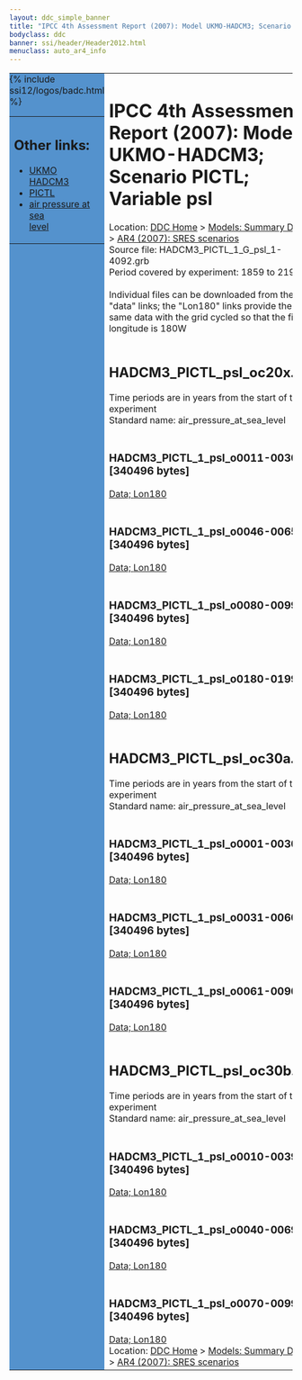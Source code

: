 ```yaml
---
layout: ddc_simple_banner
title: "IPCC 4th Assessment Report (2007): Model UKMO-HADCM3; Scenario PICTL; Variable psl"
bodyclass: ddc
banner: ssi/header/Header2012.html
menuclass: auto_ar4_info
---
```



<table width="100%" border="0" cellspacing="0" cellpadding="0" style="border-collapse: collapse;">
<tr style="margin:0;padding:0;border:0;">
<td style="margin:0;padding:0;border:0;height:1pt;width:150pt;background:#5492CD;" valign="top" >

<div id="lh-col2" class="auto_ar4_info">
<table class="menumain" bgcolor="#5492CD" cellspacing="0" width="100%" border="0">
<tr><td>
<h2> Other links:</h2>
<ul>
<li><a href="/auto/ar4/model-UKMO-HADCM3.html">UKMO<br/>HADCM3</a></li>
<li><a href="/auto/ar4/scenario-PICTL.html">PICTL</a></li>
<li><a href="/auto/ar4/var-air_pressure_at_sea_level.html">air pressure at sea<br/> level</a></li>
</ul>
</td></tr>
{% include ssi12/logos/badc.html %}
</table>
</div>
</td>
<td><h1>IPCC 4th Assessment Report (2007): Model UKMO-HADCM3; Scenario PICTL; Variable psl</h1>

<!-- Breadcrumb1 -->
<div id="breadcrumb1" align="left">
Location: <a href="/index.html">DDC Home</a> > <a href="/sim/gcm_clim/">Models: Summary Data</a>
> <a href="/sim/gcm_clim/SRES_AR4/index.html">AR4 (2007): SRES scenarios</a>
</div>
<!-- End of Breadcrumb1 -->Source file: HADCM3_PICTL_1_G_psl_1-4092.grb
<br/>
Period covered by experiment: 1859 to 2199<br/>
<br/>Individual files can be downloaded from the "data" links; the "Lon180" links provide the same data
         with the grid cycled so that the first longitude is 180W<br/>
<br/><h2>HADCM3_PICTL_psl_oc20x.tar</h2>
Time periods are in years from the start of the experiment<br/>
Standard name: air_pressure_at_sea_level<br>
<br/><h3>HADCM3_PICTL_1_psl_o0011-0030.nc [340496 bytes]</h3>
<a href="http://apps.ipcc-data.org/cgi-bin/downl/ar4_nc/psl/HADCM3_PICTL_1_psl_o0011-0030.nc">Data; </a><a href="http://apps.ipcc-data.org/cgi-bin/downl/ar4_nc/psl/HADCM3_PICTL_1_psl_o0011-0030.cyto180.nc"> Lon180</a><br/>
<br/><h3>HADCM3_PICTL_1_psl_o0046-0065.nc [340496 bytes]</h3>
<a href="http://apps.ipcc-data.org/cgi-bin/downl/ar4_nc/psl/HADCM3_PICTL_1_psl_o0046-0065.nc">Data; </a><a href="http://apps.ipcc-data.org/cgi-bin/downl/ar4_nc/psl/HADCM3_PICTL_1_psl_o0046-0065.cyto180.nc"> Lon180</a><br/>
<br/><h3>HADCM3_PICTL_1_psl_o0080-0099.nc [340496 bytes]</h3>
<a href="http://apps.ipcc-data.org/cgi-bin/downl/ar4_nc/psl/HADCM3_PICTL_1_psl_o0080-0099.nc">Data; </a><a href="http://apps.ipcc-data.org/cgi-bin/downl/ar4_nc/psl/HADCM3_PICTL_1_psl_o0080-0099.cyto180.nc"> Lon180</a><br/>
<br/><h3>HADCM3_PICTL_1_psl_o0180-0199.nc [340496 bytes]</h3>
<a href="http://apps.ipcc-data.org/cgi-bin/downl/ar4_nc/psl/HADCM3_PICTL_1_psl_o0180-0199.nc">Data; </a><a href="http://apps.ipcc-data.org/cgi-bin/downl/ar4_nc/psl/HADCM3_PICTL_1_psl_o0180-0199.cyto180.nc"> Lon180</a><br/>
<br/><h2>HADCM3_PICTL_psl_oc30a.tar</h2>
Time periods are in years from the start of the experiment<br/>
Standard name: air_pressure_at_sea_level<br>
<br/><h3>HADCM3_PICTL_1_psl_o0001-0030.nc [340496 bytes]</h3>
<a href="http://apps.ipcc-data.org/cgi-bin/downl/ar4_nc/psl/HADCM3_PICTL_1_psl_o0001-0030.nc">Data; </a><a href="http://apps.ipcc-data.org/cgi-bin/downl/ar4_nc/psl/HADCM3_PICTL_1_psl_o0001-0030.cyto180.nc"> Lon180</a><br/>
<br/><h3>HADCM3_PICTL_1_psl_o0031-0060.nc [340496 bytes]</h3>
<a href="http://apps.ipcc-data.org/cgi-bin/downl/ar4_nc/psl/HADCM3_PICTL_1_psl_o0031-0060.nc">Data; </a><a href="http://apps.ipcc-data.org/cgi-bin/downl/ar4_nc/psl/HADCM3_PICTL_1_psl_o0031-0060.cyto180.nc"> Lon180</a><br/>
<br/><h3>HADCM3_PICTL_1_psl_o0061-0090.nc [340496 bytes]</h3>
<a href="http://apps.ipcc-data.org/cgi-bin/downl/ar4_nc/psl/HADCM3_PICTL_1_psl_o0061-0090.nc">Data; </a><a href="http://apps.ipcc-data.org/cgi-bin/downl/ar4_nc/psl/HADCM3_PICTL_1_psl_o0061-0090.cyto180.nc"> Lon180</a><br/>
<br/><h2>HADCM3_PICTL_psl_oc30b.tar</h2>
Time periods are in years from the start of the experiment<br/>
Standard name: air_pressure_at_sea_level<br>
<br/><h3>HADCM3_PICTL_1_psl_o0010-0039.nc [340496 bytes]</h3>
<a href="http://apps.ipcc-data.org/cgi-bin/downl/ar4_nc/psl/HADCM3_PICTL_1_psl_o0010-0039.nc">Data; </a><a href="http://apps.ipcc-data.org/cgi-bin/downl/ar4_nc/psl/HADCM3_PICTL_1_psl_o0010-0039.cyto180.nc"> Lon180</a><br/>
<br/><h3>HADCM3_PICTL_1_psl_o0040-0069.nc [340496 bytes]</h3>
<a href="http://apps.ipcc-data.org/cgi-bin/downl/ar4_nc/psl/HADCM3_PICTL_1_psl_o0040-0069.nc">Data; </a><a href="http://apps.ipcc-data.org/cgi-bin/downl/ar4_nc/psl/HADCM3_PICTL_1_psl_o0040-0069.cyto180.nc"> Lon180</a><br/>
<br/><h3>HADCM3_PICTL_1_psl_o0070-0099.nc [340496 bytes]</h3>
<a href="http://apps.ipcc-data.org/cgi-bin/downl/ar4_nc/psl/HADCM3_PICTL_1_psl_o0070-0099.nc">Data; </a><a href="http://apps.ipcc-data.org/cgi-bin/downl/ar4_nc/psl/HADCM3_PICTL_1_psl_o0070-0099.cyto180.nc"> Lon180</a><br/>
<!-- Breadcrumb2 -->
<div id="breadcrumb2" align="left">
Location: <a href="/index.html">DDC Home</a> > <a href="/sim/gcm_clim/">Models: Summary Data</a>
> <a href="/sim/gcm_clim/SRES_AR4/index.html">AR4 (2007): SRES scenarios</a>
</div>
<!-- End of Breadcrumb2 --></td></tr></table>

